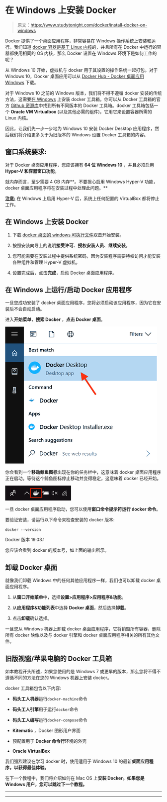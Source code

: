 # 在 Windows 上安装 Docker

> 原文：<https://www.studytonight.com/docker/install-docker-on-windows>

Docker 提供了一个桌面应用程序，非常容易在 Windows 操作系统上安装和运行。我们知道 [docker 容器是基于 Linux 内核](https://www.studytonight.com/docker/introduction-to-containers-and-docker)的，并且所有在 Docker 中运行的容器都使用相同的 OS 内核，那么 Docker 设置在 Windows 环境下是如何工作的呢？

从 Windows 10 开始，虚拟机与 docker 用于其设置的操作系统一起打包。对于 Windows 10，Docker 桌面应用可以从 [Docker Hub - Docker 桌面应用 Windows](https://hub.docker.com/editions/community/docker-ce-desktop-windows/) 下载。

对于 Windows 10 之前的 Windows 版本，我们将不得不遵循 docker 安装的传统方法，这需要[在 Windows](https://docs.docker.com/toolbox/toolbox_install_windows/) 上安装 docker 工具箱。你可以从 Docker 工具箱的官方 [Github 资源库](https://github.com/docker/toolbox/releases)中找到所有不同版本的 Docker 工具箱。docker 工具箱包括一个 **Oracle VM Virtualbox** (以及其他必需的组件)，它用它来设置容器所需的 Linux 内核。

因此，让我们先一步一步地为 Windows 10 安装 Docker Desktop 应用程序，然后我们将介绍更多关于为旧版本的 Windows 设置 Docker 工具箱的内容。

## 窗口系统要求:

对于 Docker 桌面应用程序，您应该拥有 **64 位 Windows 10** ，并且必须启用 **Hyper-V 和容器窗口功能**。

就内存而言，至少需要 4 GB 内存**。不要担心启用 Windows Hyper-V 功能，docker 桌面应用程序将在安装过程中处理此问题。**

<u>**注意:**</u> 在 Windows 上启用 Hyper-V 后，系统上任何配置的 VirtualBox 都将停止工作。

## 在 Windows 上安装 Docker

1.  下载 [docker 桌面的 windows 可执行文件](https://hub.docker.com/editions/community/docker-ce-desktop-windows/)双击开始安装。

2.  按照安装向导上的说明**接受许可**、**授权安装人员**、**继续安装**。

3.  您可能需要在安装过程中提供系统密码，因为安装程序需要特权访问才能安装各种组件和管理 Hyper-V 虚拟机。

4.  设置完成后，点击**完成**，启动 Docker 桌面应用程序。

## 在 Windows 上运行/启动 Docker 应用程序

一旦您成功安装了 docker 桌面应用程序，您将必须启动该应用程序，因为它在安装后不会自动启动。

进入**开始菜单**，**搜索 Docker** ，**点击 Docker 桌面**。

![Start docker on windows step 1](img/aa05a03ad98aaf39451250be88b824f3.png)

你会看到一个**移动鲸鱼图标**出现在你的任务栏中，这意味着 docker 桌面应用程序正在启动。等待这个鲸鱼图标停止移动并变得稳定，这意味着 docker 已经开始。

![start docker on windows step 2](img/305b2b8656e9751e105110ae9d19716e.png)

一旦 docker 桌面应用程序启动，您可以使用**窗口命令提示符运行 docker 命令**。

要验证安装，请运行以下命令来检查安装的 docker 版本:

```
docker --version
```

Docker 版本 19.03.1

您应该会看到 docker 的版本号，如上面的输出所示。

## 卸载 Docker 桌面

就像我们卸载 Windows 中的任何其他应用程序一样，我们也可以卸载 docker 桌面应用程序。

1.  从**窗口开始菜单**中，选择**设置>应用程序>应用程序&功能**。

2.  从**应用程序&功能列表**中选择 **Docker 桌面**，然后选择**卸载**。

3.  点击**卸载**确认选择。

一旦您从 Windows 机器上卸载 docker 桌面应用程序，它将销毁所有容器，删除所有 docker 映像以及与 docker 引擎和 docker 桌面应用程序相关的所有其他文件。

## 旧版视窗/苹果电脑的 Docker 工具箱

如本教程开头所述，如果您使用的是 Windows 7 或更早的版本，那么您将不得不遵循不同的方法在您的 Windows 机器上安装 docker。

docker 工具箱包含以下内容:

*   **码头工人机器**运行`docker-machine`命令

*   **码头工人引擎**用于运行`docker`命令

*   **码头工人编写**运行`docker-compose`命令

*   **Kitematic** ，Docker 图形用户界面

*   预配置用于 **Docker 命令行**环境的外壳

*   **Oracle VirtualBox**

我们强烈建议在学习 docker 时，使用适用于 Windows 10 的最新**桌面应用程序，以获得最佳体验。**

在下一个教程中，我们将介绍如何在 Mac OS 上**安装 Docker。如果您是 Windows 用户，您可以跳过下一个教程。**

* * *

* * *